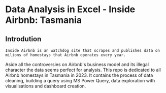 # Data Analysis in Excel - Inside Airbnb: Tasmania
## Introdution
	Inside Airbnb is an watchdog site that scrapes and publishes data on milions of homestays that Airbnb operates every year. 
 Aside all the controversies on Airbnb's business model and its illegal character the data seems perfect for analysis. This repo is
 dedicated to all Airbnb homestays in Tasmania in 2023. It contains the process of data cleaning, building a query using MS Power Query,
 data exploration with visualisations and dashboard creation.



								
   		
 
		


